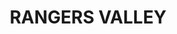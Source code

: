 ---
lastmod: '2025-04-06T06:05:20+00:00'
latitude: -29.736171
layout: suburb
longitude: 151.869397
postcode: '2370'
state: NSW
title: RANGERS VALLEY
url: /nsw/rangers-valley/
---
